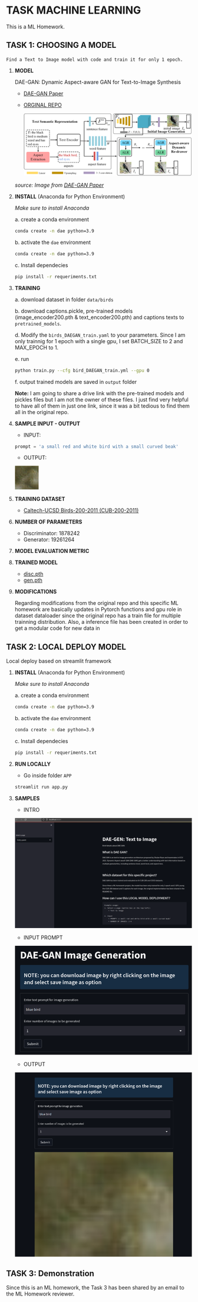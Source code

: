 # TASK MACHINE LEARNING

This is a ML Homework.

## TASK 1: CHOOSING A MODEL

    Find a Text to Image model with code and train it for only 1 epoch.

1. **MODEL** 

    DAE-GAN: Dynamic Aspect-aware GAN for Text-to-Image Synthesis

    * [DAE-GAN Paper](https://openaccess.thecvf.com/content/ICCV2021/papers/Ruan_DAE-GAN_Dynamic_Aspect-Aware_GAN_for_Text-to-Image_Synthesis_ICCV_2021_paper.pdf)
    * [ORGINAL REPO](https://github.com/hiarsal/DAE-GAN)


        ![DAE-GAN framework](images/framework.png)

    *source: Image from [DAE-GAN Paper](https://openaccess.thecvf.com/content/ICCV2021/papers/Ruan_DAE-GAN_Dynamic_Aspect-Aware_GAN_for_Text-to-Image_Synthesis_ICCV_2021_paper.pdf)*

2. **INSTALL** (Anaconda for Python Environment)

    *Make sure to install Anaconda*

    a. create a conda environment 
    ```bash
    conda create -n dae python=3.9
    ```
    b. activate the `dae` environment
    ```bash
    conda create -n dae python=3.9
    ```
    c. Install dependecies
    ```bash
    pip install -r requeriments.txt
    ```

3. **TRAINING**

    a. download dataset in folder `data/birds`

    b. download captions.pickle, pre-trained models (image_encoder200.pth & text_encoder200.pth) and captions texts to `pretrained_models`.

    d. Modify the `birds_DAEGAN_train.yaml` to your parameters. Since I am only trainnig for 1 epoch with a single gpu, I set BATCH_SIZE to 2 and MAX_EPOCH to 1.

    e. run 
    ```bash
    python train.py --cfg bird_DAEGAN_train.yml --gpu 0
    ```

    f. output trained models are saved in `output` folder

    **Note:**
    I am going to share a drive link with the pre-trained models and pickles files but I am not the owner of these files. I just find very helpful to have all of them in just one link, since it was a bit tedious to find them all in the original repo. 


4. **SAMPLE INPUT - OUTPUT**

    * INPUT: 
    ```python
    prompt = 'a small red and white bird with a small curved beak'
    ```
    * OUTPUT:

    ![DAE-GAN Ouput](APP/src/output/image_0.png)


5. **TRAINING DATASET**

    * [Caltech-UCSD Birds-200-2011 (CUB-200-2011)](http://www.vision.caltech.edu/datasets/cub_200_2011/)


6. **NUMBER OF PARAMETERS**

    * Discriminator: 1878242
    * Generator: 19261264

7. **MODEL EVALUATION METRIC**

8. **TRAINED MODEL**

    * [disc.pth]()
    * [gen.pth]()

9. **MODIFICATIONS**

    Regarding modifications from the original repo and this specific ML homework are basically updates in Pytorch functions and gpu role in dataset dataloader since the original repo has a train file for multiple trainning distribution. Also, a inference file has been created in order to get a modular code for new data in 



## TASK 2: LOCAL DEPLOY MODEL

Local deploy based on streamlit framework

1. **INSTALL** (Anaconda for Python Environment)

    *Make sure to install Anaconda*

    a. create a conda environment 
    ```bash
    conda create -n dae python=3.9
    ```
    b. activate the `dae` environment
    ```bash
    conda create -n dae python=3.9
    ```
    c. Install dependecies
    ```bash
    pip install -r requeriments.txt
    ```

2. **RUN LOCALLY**

    * Go inside folder `APP`
    ```bash
    streamlit run app.py 
    ```

3. **SAMPLES**

    * INTRO

    ![](images/intro_deploy.png)

    * INPUT PROMPT

    ![](images/input_prompt_deploy.png)

    * OUTPUT

    ![](images/output.png)


## TASK 3: Demonstration

Since this is an ML homework, the Task 3 has been shared by an email to the ML Homework reviewer.